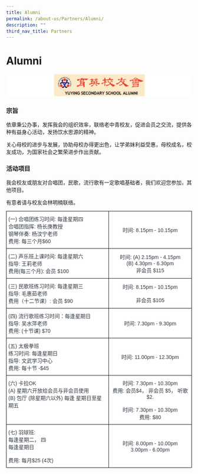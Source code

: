 ```yaml
---
title: Alumni
permalink: /about-us/Partners/Alumni/
description: ""
third_nav_title: Partners
---
```

Alumni
======

![](/images/Alumni.png)


### 宗旨

依章秉公办事，发挥我会的组织效率，联络老中青校友，促进会员之交流，提供各种有益身心活动，发扬饮水思源的精神。

关心母校的进步与发展，协助母校办得更出色，让学弟妹利益受惠，母校成名，校友成功，为国家社会之繁荣进步作出贡献。

  

### 活动项目

我会校友或朋友对合唱团，民歌，流行歌有一定歌唱基础者，我们欢迎您参加，其他项目。

  

有意者请与校友会林明楠联络。


<style type="text/css">
.tg  {border-collapse:collapse;border-spacing:0;}
.tg td{border-color:black;border-style:solid;border-width:1px;font-family:Arial, sans-serif;font-size:14px;
  overflow:hidden;padding:10px 5px;word-break:normal;}
.tg th{border-color:black;border-style:solid;border-width:1px;font-family:Arial, sans-serif;font-size:14px;
  font-weight:normal;overflow:hidden;padding:10px 5px;word-break:normal;}
.tg .tg-bzww{background-color:#FFF;color:#313942;text-align:left;vertical-align:top}
.tg .tg-vrgi{background-color:#FFF;color:#313942;text-align:center;vertical-align:middle}
.tg .tg-r6qm{background-color:#FFF;color:#313942;text-align:center;vertical-align:top}
</style>
<table class="tg">
<thead>
  <tr>
    <th class="tg-bzww"><span style="font-weight:400;color:#313942">(一) 合唱团练习时间: 每逢星期四 </span><br><span style="background-color:transparent">         合唱团指挥: 杨长庚教授</span><br><span style="background-color:transparent"> </span> <span style="background-color:transparent">        </span> <span style="background-color:transparent">钢琴伴奏: 杨汶宁老师</span><br><span style="background-color:transparent"> </span> <span style="background-color:transparent">        </span> <span style="background-color:transparent">费用: 每三个月$60</span></th>
    <th class="tg-vrgi">时间: 8.15pm - 10.15pm</th>
  </tr>
</thead>
<tbody>
  <tr>
    <td class="tg-bzww"><span style="font-weight:400;color:#313942">(二) 声乐班上课时间: 每逢星期六</span><br><span style="font-weight:400;color:#313942">         指导: 王莉老师 </span><br><span style="font-weight:400;color:#313942">         费用(每三个月): 会员 $100</span></td>
    <td class="tg-vrgi">时间: (A) 2.15pm - 4.15pm<br>         (B) 4.30pm - 6.30pm<br>非会员 $115</td>
  </tr>
  <tr>
    <td class="tg-bzww"><span style="font-weight:400;color:#313942">(三) 民歌班练习时间: 每逢星期三</span><br><span style="font-weight:400;color:#313942">         指导: 毛惠茹老师</span><br><span style="font-weight:400;color:#313942">         费用（十二节课）: 会员 $90</span></td>
    <td class="tg-vrgi">时间: 8.15pm - 10.15pm<br><br>非会员 $105</td>
  </tr>
  <tr>
    <td class="tg-bzww"><span style="font-weight:400;color:#313942">(四) 流行歌班练习时间：每逢星期日</span><br><span style="font-weight:400;color:#313942">         指导: 吴水萍老师</span><br><span style="font-weight:400;color:#313942">         费用: (十节课) $70</span></td>
    <td class="tg-vrgi">时间: 7.30pm - 9.30pm</td>
  </tr>
  <tr>
    <td class="tg-bzww"><span style="font-weight:400;color:#313942"> (五) 太极拳班</span><br><span style="font-weight:400;color:#313942">       练习时间: 每逢星期日</span><br><span style="font-weight:400;color:#313942">       指导: 文武学习中心</span><br><span style="font-weight:400;color:#313942">       费用: 每十节 -$45</span></td>
    <td class="tg-vrgi"> 时间: 11.00pm - 12.30pm</td>
  </tr>
  <tr>
    <td class="tg-bzww"><span style="font-weight:400;color:#313942">(六) 卡拉OK</span><br><span style="font-weight:400;color:#313942">       (A) 星期六开放给会员与非会员使用</span><br><span style="font-weight:400;color:#313942">       (B) 包厅 (除星期六以外) 每逢 星期日至星期五</span></td>
    <td class="tg-r6qm"><span style="font-weight:400;color:#313942">时间: 7.30pm - 10.30pm</span><br><span style="font-weight:400;color:#313942">费用: 会员$4， 非会员 $5， 听歌$2.</span><br><br><span style="font-weight:400;color:#313942">时间: 7.30pm - 10.30pm</span><br><span style="font-weight:400;color:#313942">费用: $80</span></td>
  </tr>
  <tr>
    <td class="tg-bzww"><span style="font-weight:400;color:#313942">(七) 羽球班:</span><br><span style="font-weight:400;color:#313942">       每逢星期二， 四</span><br><span style="font-weight:400;color:#313942">       每逢星期日</span><br><span style="font-weight:400;color:#313942"> </span><br><span style="font-weight:400;color:#313942">       费用: 每月$25 (4次)</span></td>
    <td class="tg-vrgi">时间: 8.00pm - 10.00pm<br>        3.00pm - 6.00pm</td>
  </tr>
</tbody>
</table>